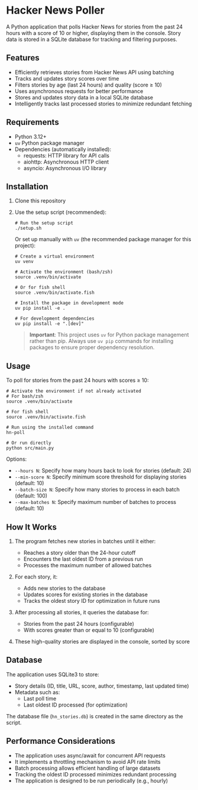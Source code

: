 # Hacker News Poller

A Python application that polls Hacker News for stories from the past 24 hours with a score of 10 or higher, displaying them in the console. Story data is stored in a SQLite database for tracking and filtering purposes.

## Features

- Efficiently retrieves stories from Hacker News API using batching
- Tracks and updates story scores over time
- Filters stories by age (last 24 hours) and quality (score ≥ 10)
- Uses asynchronous requests for better performance
- Stores and updates story data in a local SQLite database
- Intelligently tracks last processed stories to minimize redundant fetching

## Requirements

- Python 3.12+
- `uv` Python package manager
- Dependencies (automatically installed):
  - requests: HTTP library for API calls
  - aiohttp: Asynchronous HTTP client
  - asyncio: Asynchronous I/O library

## Installation

1. Clone this repository

2. Use the setup script (recommended):
   ```
   # Run the setup script
   ./setup.sh
   ```

   Or set up manually with `uv` (the recommended package manager for this project):
   ```
   # Create a virtual environment
   uv venv
   
   # Activate the environment (bash/zsh)
   source .venv/bin/activate
   
   # Or for fish shell
   source .venv/bin/activate.fish
   
   # Install the package in development mode
   uv pip install -e .
   
   # For development dependencies
   uv pip install -e ".[dev]"
   ```

   > **Important**: This project uses `uv` for Python package management rather than pip. Always use `uv pip` commands for installing packages to ensure proper dependency resolution.

## Usage

To poll for stories from the past 24 hours with scores ≥ 10:

```
# Activate the environment if not already activated
# For bash/zsh
source .venv/bin/activate

# For fish shell
source .venv/bin/activate.fish

# Run using the installed command
hn-poll

# Or run directly
python src/main.py
```

Options:

- `--hours N`: Specify how many hours back to look for stories (default: 24)
- `--min-score N`: Specify minimum score threshold for displaying stories (default: 10)
- `--batch-size N`: Specify how many stories to process in each batch (default: 100)
- `--max-batches N`: Specify maximum number of batches to process (default: 10)

## How It Works

1. The program fetches new stories in batches until it either:
   - Reaches a story older than the 24-hour cutoff
   - Encounters the last oldest ID from a previous run
   - Processes the maximum number of allowed batches

2. For each story, it:
   - Adds new stories to the database
   - Updates scores for existing stories in the database
   - Tracks the oldest story ID for optimization in future runs

3. After processing all stories, it queries the database for:
   - Stories from the past 24 hours (configurable)
   - With scores greater than or equal to 10 (configurable)

4. These high-quality stories are displayed in the console, sorted by score

## Database

The application uses SQLite3 to store:

- Story details (ID, title, URL, score, author, timestamp, last updated time)
- Metadata such as:
  - Last poll time
  - Last oldest ID processed (for optimization)

The database file (`hn_stories.db`) is created in the same directory as the script.

## Performance Considerations

- The application uses async/await for concurrent API requests
- It implements a throttling mechanism to avoid API rate limits
- Batch processing allows efficient handling of large datasets
- Tracking the oldest ID processed minimizes redundant processing
- The application is designed to be run periodically (e.g., hourly)